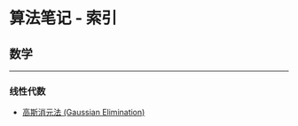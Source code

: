 # 算法笔记 - 索引
## 数学
---
### 线性代数
- [高斯消元法 (Gaussian Elimination)](https://github.com/seoi2017/OICode/ "高斯消元法")